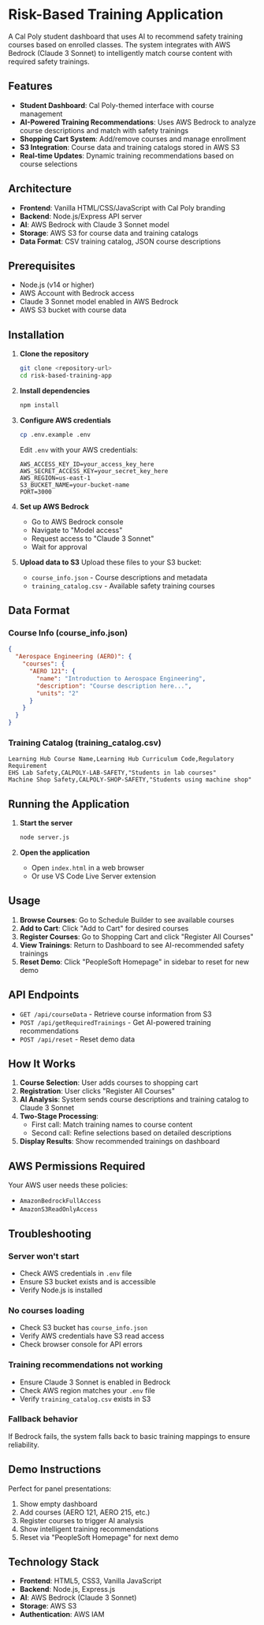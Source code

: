 # Risk-Based Training Application

A Cal Poly student dashboard that uses AI to recommend safety training courses based on enrolled classes. The system integrates with AWS Bedrock (Claude 3 Sonnet) to intelligently match course content with required safety trainings.

## Features

- **Student Dashboard**: Cal Poly-themed interface with course management
- **AI-Powered Training Recommendations**: Uses AWS Bedrock to analyze course descriptions and match with safety trainings
- **Shopping Cart System**: Add/remove courses and manage enrollment
- **S3 Integration**: Course data and training catalogs stored in AWS S3
- **Real-time Updates**: Dynamic training recommendations based on course selections

## Architecture

- **Frontend**: Vanilla HTML/CSS/JavaScript with Cal Poly branding
- **Backend**: Node.js/Express API server
- **AI**: AWS Bedrock with Claude 3 Sonnet model
- **Storage**: AWS S3 for course data and training catalogs
- **Data Format**: CSV training catalog, JSON course descriptions

## Prerequisites

- Node.js (v14 or higher)
- AWS Account with Bedrock access
- Claude 3 Sonnet model enabled in AWS Bedrock
- AWS S3 bucket with course data

## Installation

1. **Clone the repository**
   ```bash
   git clone <repository-url>
   cd risk-based-training-app
   ```

2. **Install dependencies**
   ```bash
   npm install
   ```

3. **Configure AWS credentials**
   ```bash
   cp .env.example .env
   ```
   
   Edit `.env` with your AWS credentials:
   ```
   AWS_ACCESS_KEY_ID=your_access_key_here
   AWS_SECRET_ACCESS_KEY=your_secret_key_here
   AWS_REGION=us-east-1
   S3_BUCKET_NAME=your-bucket-name
   PORT=3000
   ```

4. **Set up AWS Bedrock**
   - Go to AWS Bedrock console
   - Navigate to "Model access"
   - Request access to "Claude 3 Sonnet"
   - Wait for approval

5. **Upload data to S3**
   Upload these files to your S3 bucket:
   - `course_info.json` - Course descriptions and metadata
   - `training_catalog.csv` - Available safety training courses

## Data Format

### Course Info (course_info.json)
```json
{
  "Aerospace Engineering (AERO)": {
    "courses": {
      "AERO 121": {
        "name": "Introduction to Aerospace Engineering",
        "description": "Course description here...",
        "units": "2"
      }
    }
  }
}
```

### Training Catalog (training_catalog.csv)
```csv
Learning Hub Course Name,Learning Hub Curriculum Code,Regulatory Requirement
EHS Lab Safety,CALPOLY-LAB-SAFETY,"Students in lab courses"
Machine Shop Safety,CALPOLY-SHOP-SAFETY,"Students using machine shop"
```

## Running the Application

1. **Start the server**
   ```bash
   node server.js
   ```

2. **Open the application**
   - Open `index.html` in a web browser
   - Or use VS Code Live Server extension

## Usage

1. **Browse Courses**: Go to Schedule Builder to see available courses
2. **Add to Cart**: Click "Add to Cart" for desired courses
3. **Register Courses**: Go to Shopping Cart and click "Register All Courses"
4. **View Trainings**: Return to Dashboard to see AI-recommended safety trainings
5. **Reset Demo**: Click "PeopleSoft Homepage" in sidebar to reset for new demo

## API Endpoints

- `GET /api/courseData` - Retrieve course information from S3
- `POST /api/getRequiredTrainings` - Get AI-powered training recommendations
- `POST /api/reset` - Reset demo data

## How It Works

1. **Course Selection**: User adds courses to shopping cart
2. **Registration**: User clicks "Register All Courses"
3. **AI Analysis**: System sends course descriptions and training catalog to Claude 3 Sonnet
4. **Two-Stage Processing**:
   - First call: Match training names to course content
   - Second call: Refine selections based on detailed descriptions
5. **Display Results**: Show recommended trainings on dashboard

## AWS Permissions Required

Your AWS user needs these policies:
- `AmazonBedrockFullAccess`
- `AmazonS3ReadOnlyAccess`

## Troubleshooting

### Server won't start
- Check AWS credentials in `.env` file
- Ensure S3 bucket exists and is accessible
- Verify Node.js is installed

### No courses loading
- Check S3 bucket has `course_info.json`
- Verify AWS credentials have S3 read access
- Check browser console for API errors

### Training recommendations not working
- Ensure Claude 3 Sonnet is enabled in Bedrock
- Check AWS region matches your `.env` file
- Verify `training_catalog.csv` exists in S3

### Fallback behavior
If Bedrock fails, the system falls back to basic training mappings to ensure reliability.

## Demo Instructions

Perfect for panel presentations:
1. Show empty dashboard
2. Add courses (AERO 121, AERO 215, etc.)
3. Register courses to trigger AI analysis
4. Show intelligent training recommendations
5. Reset via "PeopleSoft Homepage" for next demo

## Technology Stack

- **Frontend**: HTML5, CSS3, Vanilla JavaScript
- **Backend**: Node.js, Express.js
- **AI**: AWS Bedrock (Claude 3 Sonnet)
- **Storage**: AWS S3
- **Authentication**: AWS IAM